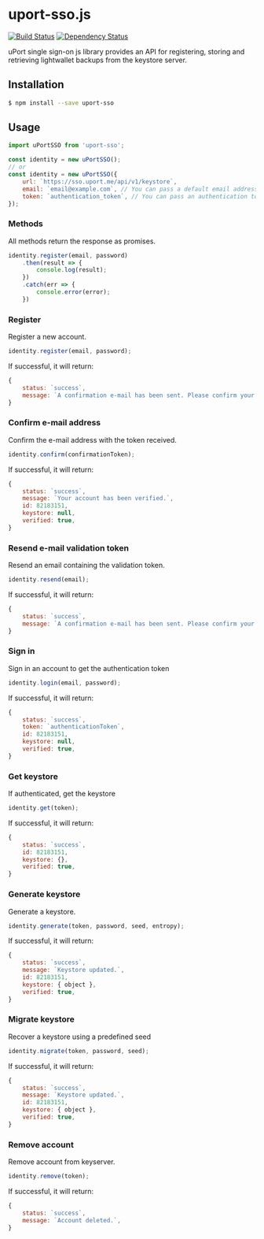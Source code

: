 # uport-sso.js

[![Build Status][travis-image]][travis-url]
[![Dependency Status][david_img]][david_site]

uPort single sign-on js library provides an API for registering, storing and retrieving lightwallet backups from the keystore server.


## Installation
```bash
$ npm install --save uport-sso
```


## Usage
```js
import uPortSSO from 'uport-sso';

const identity = new uPortSSO();
// or
const identity = new uPortSSO({
	url: `https://sso.uport.me/api/v1/keystore`,
	email: `email@example.com`, // You can pass a default email address
	token: `authentication_token`, // You can pass an authentication token
});
```


### Methods
All methods return the response as promises.
```js
identity.register(email, password)
	.then(result => {
		console.log(result);
	})
	.catch(err => {
		console.error(error);
	})
```


### Register
Register a new account.

```js
identity.register(email, password);
```
If successful, it will return:
```js
{
	status: `success`,
	message: `A confirmation e-mail has been sent. Please confirm your e-mail address.`,
}
```


### Confirm e-mail address
Confirm the e-mail address with the token received.

```js
identity.confirm(confirmationToken);
```
If successful, it will return:
```js
{
	status: `success`,
	message: `Your account has been verified.`,
	id: 82183151,
	keystore: null,
	verified: true,
}
```


### Resend e-mail validation token
Resend an email containing the validation token.

```js
identity.resend(email);
```
If successful, it will return:
```js
{
	status: `success`,
	message: `A confirmation e-mail has been sent. Please confirm your e-mail address.`,
}
```


### Sign in
Sign in an account to get the authentication token

```js
identity.login(email, password);
```
If successful, it will return:
```js
{
	status: `success`,
	token: `authenticationToken`,
	id: 82183151,
	keystore: null,
	verified: true,
}
```


### Get keystore
If authenticated, get the keystore

```js
identity.get(token);
```
If successful, it will return:
```js
{
	status: `success`,
	id: 82183151,
	keystore: {},
	verified: true,
}
```


### Generate keystore
Generate a keystore.

```js
identity.generate(token, password, seed, entropy);
```
If successful, it will return:
```js
{
	status: `success`,
	message: `Keystore updated.`,
	id: 82183151,
	keystore: { object },
	verified: true,
}
```


### Migrate keystore
Recover a keystore using a predefined seed

```js
identity.migrate(token, password, seed);
```
If successful, it will return:
```js
{
	status: `success`,
	message: `Keystore updated.`,
	id: 82183151,
	keystore: { object },
	verified: true,
}
```


### Remove account
Remove account from keyserver.

```js
identity.remove(token);
```
If successful, it will return:
```js
{
	status: `success`,
	message: `Account deleted.`,
}
```

[travis-image]: https://travis-ci.org/ConsenSys/uport-sso.js.svg?branch=master
[travis-url]: https://travis-ci.org/ConsenSys/uport-sso.js
[david_img]: https://img.shields.io/david/ConsenSys/uport-sso.js.svg
[david_site]: https://david-dm.org/ConsenSys/uport-sso.js

